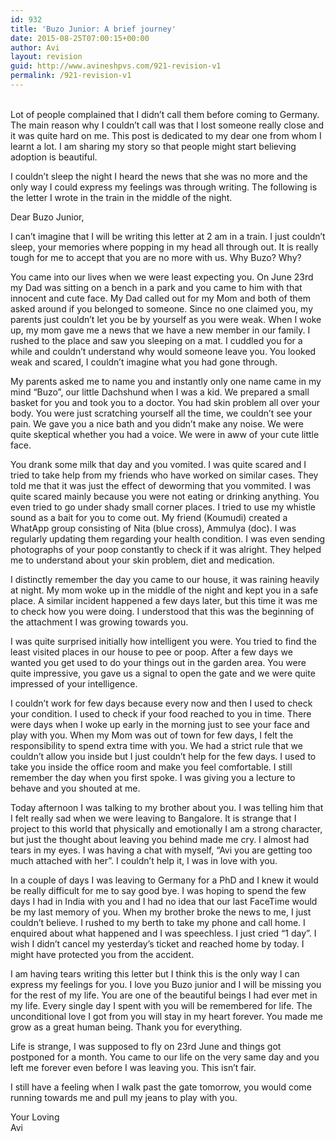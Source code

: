 ```yaml
---
id: 932
title: 'Buzo Junior: A brief journey'
date: 2015-08-25T07:00:15+00:00
author: Avi
layout: revision
guid: http://www.avineshpvs.com/921-revision-v1
permalink: /921-revision-v1
---
```

<div class="video-container">
  <span class="embed-youtube" style="text-align:center; display: block;"></span>
</div>

</br>  
Lot of people complained that I didn&#8217;t call them before coming to Germany. The main reason why I couldn&#8217;t call was that I lost someone really close and it was quite hard on me. This post is dedicated to my dear one from whom I learnt a lot. I am sharing my story so that people might start believing adoption is beautiful. 

I couldn&#8217;t sleep the night I heard the news that she was no more and the only way I could express my feelings was through writing. The following is the letter I wrote in the train in the middle of the night.

<!--more-->

Dear Buzo Junior,

I can&#8217;t imagine that I will be writing this letter at 2 am in a train. I just couldn’t sleep, your memories where popping in my head all through out. It is really tough for me to accept that you are no more with us. Why Buzo? Why?

You came into our lives when we were least expecting you. On June 23rd my Dad was sitting on a bench in a park and you came to him with that innocent and cute face. My Dad called out for my Mom and both of them asked around if you belonged to someone. Since no one claimed you, my parents just couldn&#8217;t let you be by yourself as you were weak. When I woke up, my mom gave me a news that we have a new member in our family. I rushed to the place and saw you sleeping on a mat. I cuddled you for a while and couldn’t understand why would someone leave you. You looked weak and scared, I couldn&#8217;t imagine what you had gone through.

My parents asked me to name you and instantly only one name came in my mind “Buzo”, our little Dachshund when I was a kid. We prepared a small basket for you and took you to a doctor. You had skin problem all over your body. You were just scratching yourself all the time, we couldn’t see your pain. We gave you a nice bath and you didn’t make any noise. We were quite skeptical whether you had a voice. We were in aww of your cute little face. 

You drank some milk that day and you vomited. I was quite scared and I tried to take help from my friends who have worked on similar cases. They told me that it was just the effect of deworming that you vommited. I was quite scared mainly because you were not eating or drinking anything. You even tried to go under shady small corner places. I tried to use my whistle sound as a bait for you to come out. My friend (Koumudi) created a WhatApp group consisting of Nita (blue cross), Ammulya (doc). I was regularly updating them regarding your health condition. I was even sending photographs of your poop constantly to check if it was alright. They helped me to understand about your skin problem, diet and medication. 

I distinctly remember the day you came to our house, it was raining heavily at night. My mom woke up in the middle of the night and kept you in a safe place. A similar incident happened a few days later, but this time it was me to check how you were doing. I understood that this was the beginning of the attachment I was growing towards you. 

I was quite surprised initially how intelligent you were. You tried to find the least visited places in our house to pee or poop. After a few days we wanted you get used to do your things out in the garden area. You were quite impressive, you gave us a signal to open the gate and we were quite impressed of your intelligence. 

I couldn&#8217;t work for few days because every now and then I used to check your condition. I used to check if your food reached to you in time. There were days when I woke up early in the morning just to see your face and play with you. When my Mom was out of town for few days, I felt the responsibility to spend extra time with you. We had a strict rule that we couldn&#8217;t allow you inside but I just couldn’t help for the few days. I used to take you inside the office room and make you feel comfortable. I still remember the day when you first spoke. I was giving you a lecture to behave and you shouted at me. 

Today afternoon I was talking to my brother about you. I was telling him that I felt really sad when we were leaving to Bangalore. It is strange that I project to this world that physically and emotionally I am a strong character, but just the thought about leaving you behind made me cry. I almost had tears in my eyes. I was having a chat with myself, &#8220;Avi you are getting too much attached with her”. I couldn’t help it, I was in love with you.

In a couple of days I was leaving to Germany for a PhD and I knew it would be really difficult for me to say good bye. I was hoping to spend the few days I had in India with you and I had no idea that our last FaceTime would be my last memory of you. When my brother broke the news to me, I just couldn’t believe. I rushed to my berth to take my phone and call home. I enquired about what happened and I was speechless. I just cried “1 day”. I wish I didn’t cancel my yesterday&#8217;s ticket and reached home by today. I might have protected you from the accident. 

I am having tears writing this letter but I think this is the only way I can express my feelings for you. I love you Buzo junior and I will be missing you for the rest of my life. You are one of the beautiful beings I had ever met in my life. Every single day I spent with you will be remembered for life. The unconditional love I got from you will stay in my heart forever. You made me grow as a great human being. Thank you for everything.

Life is strange, I was supposed to fly on 23rd June and things got postponed for a month. You came to our life on the very same day and you left me forever even before I was leaving you. This isn’t fair. 

I still have a feeling when I walk past the gate tomorrow, you would come running towards me and pull my jeans to play with you.

Your Loving  
Avi